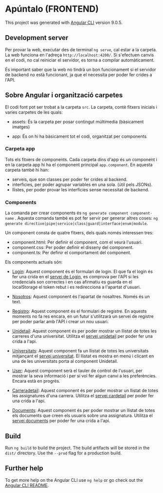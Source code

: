 # Apúntalo (FRONTEND)

This project was generated with [Angular CLI](https://github.com/angular/angular-cli) version 9.0.5.

## Development server

Per provar la web, executar des de terminal `ng serve`, cal estar a la carpeta. La web funciona en l'adreça `http://localhost:4200/`. Si s'efectuen canvis en el codi, no cal reiniciar el servidor, es torna a compilar automàticament.

És important saber que la web no tindrà un bon funcionament si el servidor de backend no està funcionant, ja que el necessita per poder fer crides a l'API.

## Sobre Angular i organització carpetes

El codi font pot ser trobat a la carpeta `src`. La carpeta, contè fitxers inicials i varies carpetes de les quals:

* assets: És la carpeta per posar contingut múltimedia (bàsicament imatges)

* app: És on hi ha bàsicament tot el codi, organitzat per components

### Carpeta app
  Tots els fitxers de components. Cada carpeta dins d'app és un component i en la carpeta app hi ha el component principal `app.component`. En aquesta carpeta també hi han:
  * serveis, que son classes per poder fer crides al backend.
  * interficies, per poder agrupar variables en una sola. (útil pels JSONs).
  * llistes, per poder provar les interfícies sense necessitat de backend.

### Components

La comanda per crear components és `ng generate component component-name` . Aquesta comanda també es pot fer servir per generar altres coses:  `ng generate directive|pipe|service|class|guard|interface|enum|module`.

Un component consta de quatre fitxers, dels quals només interessen tres:
  - component.html: Per definir el component, com el veurà l'usuari.
  - component.css: Per poder definir el disseny del component.
  - component.ts: Per definir el comportament del component.

Els components actuals són:
 * [Login](src/app/login): Aquest component és el formulari de login. El que fa el login és fer una crida en el [servei de Login](src/app/login.service.ts), es comprova per l'API si les credencials son correctes i en cas afirmatiu es guarda en el localStorage el token rebut i es redirecciona a l'apartat d'usuari.

 * [Nosotros](src/app/nosotros): Aquest component és l'apartat de nosaltres. Només és un text.

 * [Registro](src/app/registro): Aquest component és el formulari de registre. En aquests moments no fa res encara, en un futur s'utilitzarà un servei de registre per poder parlar amb l'API i crear un nou usuari.

 * [Unidetail](src/app/unidetail): Aquest component és per poder mostrar un llistat de totes les carreres d'una universitat. Utilitza el [servei unidetail](src/app/unidetail.service.ts) per poder fer una crida a l'api.

 * [Universitats](src/app/universitats): Aquest component fa un llistat de totes les universitats mitjançant el [servei universitat](src/app/universitat.service.ts). El llistat es mostra en menú i clicant en una de les universitats porta al component Unidetail.

 * [User](src/app/user): Aquest component serà el tauler de control de l'usuari, per mostrar la seva informació i per si vol fer algun canvi a les preferències. Encara està en progrès.

 * [Carreradetail](src/app/carreradetail): Aquest component és per poder mostrar un llistat de totes les assignatures d'una carrera. Utilitza el [servei cardetail](src/app/cardetail.service.ts) per poder fer una crida a l'api.

 * [Documents](src/app/documents): Aquest component és per poder mostrar un llistat de totes els documents que creen els usuaris sobre una assignatura. Utilitza el [servei documents](src/app/documents.service.ts) per poder fer una crida a l'api.


## Build

Run `ng build` to build the project. The build artifacts will be stored in the `dist/` directory. Use the `--prod` flag for a production build.

## Further help

To get more help on the Angular CLI use `ng help` or go check out the [Angular CLI README](https://github.com/angular/angular-cli/blob/master/README.md).
